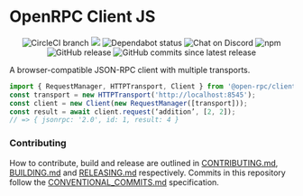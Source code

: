 # OpenRPC Client JS

<center>
  <span>
    <img alt="CircleCI branch" src="https://img.shields.io/circleci/project/github/open-rpc/client-js/master.svg">
    <img src="https://codecov.io/gh/open-rpc/client-js/branch/master/graph/badge.svg" />
    <img alt="Dependabot status" src="https://api.dependabot.com/badges/status?host=github&repo=open-rpc/client-js" />
    <img alt="Chat on Discord" src="https://img.shields.io/badge/chat-on%20discord-7289da.svg" />
    <img alt="npm" src="https://img.shields.io/npm/dt/@open-rpc/client-js.svg" />
    <img alt="GitHub release" src="https://img.shields.io/github/release/open-rpc/client-js.svg" />
    <img alt="GitHub commits since latest release" src="https://img.shields.io/github/commits-since/open-rpc/client-js/latest.svg" />
  </span>
</center>

A browser-compatible JSON-RPC client with multiple transports.

```javascript
import { RequestManager, HTTPTransport, Client } from '@open-rpc/client-js';
const transport = new HTTPTransport('http://localhost:8545');
const client = new Client(new RequestManager([transport]));
const result = await client.request(‘addition’, [2, 2]);
// => { jsonrpc: '2.0', id: 1, result: 4 }
```

### Contributing

How to contribute, build and release are outlined in [CONTRIBUTING.md](CONTRIBUTING.md), [BUILDING.md](BUILDING.md) and [RELEASING.md](RELEASING.md) respectively. Commits in this repository follow the [CONVENTIONAL_COMMITS.md](CONVENTIONAL_COMMITS.md) specification.
